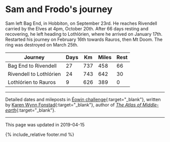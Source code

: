 # Sam and Frodo's journey

Sam left Bag End, in Hobbiton, on September 23rd. He reaches Rivendell carried by the Elves at 4pm, October 20th.
After 66 days resting and recovering, he left heading to Lothlórien, where he arrived on January 17th.
Restarted his journey on February 16th towards Rauros, then Mt Doom. The ring was destroyed on March 25th.

| Journey | Days | Km | Miles | Rest |
| --- | --- | --- | --- | --- |
| Bag End to Rivendell | 27 | 737 | 458 | 66 |
| Rivendell to Lothlórien | 24 | 743 | 642 | 30 |
| Lothlórien to Rauros | 9 | 626 | 389 | 0 |

---

Detailed dates and mileposts in [Éowin challenge](http://home.insightbb.com/~eowynchallenge/Walk/walk.html){:target="_blank"},
written by [Karen Wynn Fonstad](https://en.wikipedia.org/wiki/Karen_Wynn_Fonstad){:target="_blank"},
author of [*The Atlas of Middle-earth*](https://www.worldcat.org/title/atlas-of-middle-earth/oclc/24142309){:target="_blank"}.

---
This page was updated in 2019-04-15

{% include_relative footer.md %}
